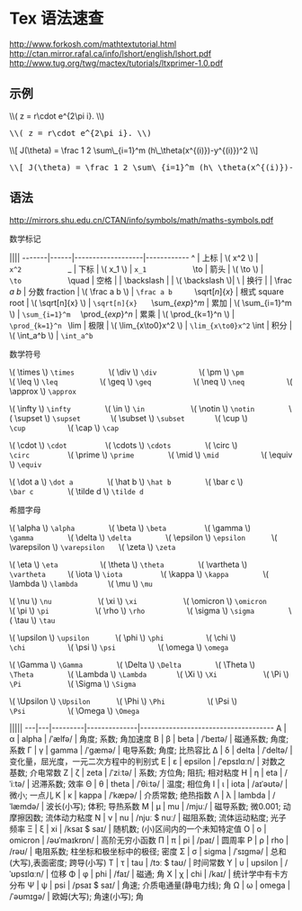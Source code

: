 <script>MathJax.Hub.Queue(['Typeset', MathJax.Hub, 'md']);</script>
<style>
td:first-child{ color:red; }  td:first-child em { color: gray; }
p > code { display: inline-block; min-width: 100px; background: inherit; }
</style>

# Tex 语法速查

http://www.forkosh.com/mathtextutorial.html  
http://ctan.mirror.rafal.ca/info/lshort/english/lshort.pdf  
http://www.tug.org/twg/mactex/tutorials/ltxprimer-1.0.pdf


## 示例

<div class="demo">
  \\( z = r\cdot e^{2\pi i}. \\)
  <div class="desc">
    <pre>\\( z = r\cdot e^{2\pi i}. \\)</pre>
  </div>
</div>
<p></p>
<div class="demo">
  \\[ J(\theta) = \frac 1 2 \sum\_{i=1}^m (h\_\theta(x^{(i)})-y^{(i)})^2 \\]
  <div class="desc">
    <pre>\\[ J(\theta) = \frac 1 2 \sum\_{i=1}^m (h\_\theta(x^{(i)})-y^{(i)})^2 \\]</pre>
  </div>
</div>


## 语法

http://mirrors.shu.edu.cn/CTAN/info/symbols/math/maths-symbols.pdf

数学标记

||||
-------|------|-------------------|------------
 ^     | 上标 | \\( x^2 \\)       | `x^2`
 _     | 下标 | \\( x_1 \\)       | `x_1`
 \to   | 箭头 | \\( \to \\)       | `\to`
 \quad | 空格 |                   | 
 \backslash | | \\( \backslash \\)| 
 \\    | 换行 |                   | 
 \frac _a b_        | 分数 fraction    | \\( \frac a b \\)       | `\frac a b`
 \sqrt[_n_]{_x_}    | 根式 square root | \\( \sqrt[n]{x} \\)     | `\sqrt[n]{x}`
 \sum\_{_exp_}^_m_  | 累加             | \\( \sum_{i=1}^m \\)    | `\sum_{i=1}^m`
 \prod\_{_exp_}^_n_ | 累乘             | \\( \prod_{k=1}^n \\)   | `\prod_{k=1}^n`
 \lim               | 极限             | \\( \lim_{x\to0}x^2 \\) | `\lim_{x\to0}x^2`
 \int               | 积分             | \\( \int_a^b \\)        | `\int_a^b`

数学符号

\\( \times \\) `\times`
\\( \div \\) `\div`
\\( \pm \\) `\pm`
\\( \leq \\) `\leq`
\\( \geq \\) `\geq`
\\( \neq \\) `\neq`
\\( \approx \\) `\approx`

\\( \infty \\) `\infty`
\\( \in \\) `\in`
\\( \notin \\) `\notin`
\\( \supset \\) `\supset`
\\( \subset \\) `\subset`
\\( \cup \\) `\cup`
\\( \cap \\) `\cap`

\\( \cdot \\) `\cdot`
\\( \cdots \\) `\cdots`
\\( \circ \\) `\circ`
\\( \prime \\) `\prime`
\\( \mid \\) `\mid`
\\( \equiv \\) `\equiv`

\\( \dot a \\) `\dot a`
\\( \hat b \\) `\hat b`
\\( \bar c \\) `\bar c`
\\( \tilde d \\) `\tilde d`

希腊字母

\\( \alpha \\) `\alpha`
\\( \beta \\) `\beta`
\\( \gamma \\) `\gamma`
\\( \delta \\) `\delta`
\\( \epsilon \\) `\epsilon`
\\( \varepsilon \\) `\varepsilon`
\\( \zeta \\) `\zeta`

\\( \eta \\) `\eta`
\\( \theta \\) `\theta`
\\( \vartheta \\) `\vartheta`
\\( \iota \\) `\iota`
\\( \kappa \\) `\kappa`
\\( \lambda \\) `\lambda`
\\( \mu \\) `\mu`

\\( \nu \\) `\nu`
\\( \xi \\) `\xi`
\\( \omicron \\) `\omicron`
\\( \pi \\) `\pi`
\\( \rho \\) `\rho`
\\( \sigma \\) `\sigma`
\\( \tau \\) `\tau`

\\( \upsilon \\) `\upsilon`
\\( \phi \\) `\phi`
\\( \chi \\) `\chi`
\\( \psi \\) `\psi`
\\( \omega \\) `\omega`

\\( \Gamma \\) `\Gamma`
\\( \Delta \\) `\Delta`
\\( \Theta \\) `\Theta`
\\( \Lambda \\) `\Lambda`
\\( \Xi \\) `\Xi`
\\( \Pi \\) `\Pi`
\\( \Sigma \\) `\Sigma`

\\( \Upsilon \\) `\Upsilon`
\\( \Phi \\) `\Phi`
\\( \Psi \\) `\Psi`
\\( \Omega \\) `\Omega`

|||||
---|---|---------|--------------|-------------------------------------
 Α | α | alpha   | /ˈælfə/      | 角度; 系数; 角加速度
 Β | β | beta    | /ˈbeɪtə/     | 磁通系数; 角度; 系数
 Γ | γ | gamma   | /ˈɡæmə/      | 电导系数; 角度; 比热容比
 Δ | δ | delta   | /ˈdeltə/     | 变化量，屈光度，一元二次方程中的判别式
 Ε | ε | epsilon | /ˈepsɪlɑːn/  | 对数之基数; 介电常数
 Ζ | ζ | zeta    | /ˈziːtə/     | 系数; 方位角; 阻抗; 相对粘度
 Η | η | eta     | /ˈiːtə/      | 迟滞系数; 效率
 Θ | θ | theta   | /ˈθiːtə/     | 温度; 相位角
 Ι | ι | iota    | /aɪˈəʊtə/    | 微小; 一点儿
 Κ | κ | kappa   | /ˈkæpə/      | 介质常数; 绝热指数
 Λ | λ | lambda  | /ˈlæmdə/     | 波长(小写); 体积; 导热系数
 Μ | μ | mu      | /mjuː/       | 磁导系数; 微0.001; 动摩擦因数; 流体动力粘度
 Ν | ν | nu      | /njuː $ nuː/ | 磁阻系数; 流体运动粘度; 光子频率
 Ξ | ξ | xi      | /ksaɪ $ saɪ/ | 随机数; (小)区间内的一个未知特定值
 Ο | ο | omicron | /əʊˈmaɪkrɒn/ | 高阶无穷小函数
 Π | π | pi      | /paɪ/        | 圆周率
 Ρ | ρ | rho     | /rəʊ/        | 电阻系数; 柱坐标和极坐标中的极径; 密度
 Σ | σ | sigma   | /ˈsɪɡmə/     | 总和(大写),表面密度; 跨导(小写)
 Τ | τ | tau     | /tɔː $ taʊ/  | 时间常数
 Υ | υ | upsilon | /ˈʊpsɪlɑːn/  | 位移
 Φ | φ | phi     | /faɪ/        | 磁通; 角
 Χ | χ | chi     | /kaɪ/        | 统计学中有卡方分布
 Ψ | ψ | psi     | /psaɪ $ saɪ/ | 角速; 介质电通量(静电力线); 角
 Ω | ω | omega   | /ˈəʊmɪɡə/    | 欧姆(大写); 角速(小写); 角







